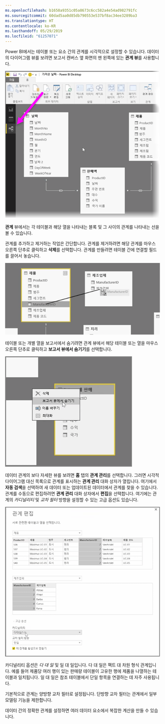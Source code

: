 ```yaml
---
ms.openlocfilehash: b1658a9351c05a8673c6cc582a4e54ad982791fc
ms.sourcegitcommit: 60dad5aa0d85db790553e537bf8ac34ee3289ba3
ms.translationtype: HT
ms.contentlocale: ko-KR
ms.lasthandoff: 05/29/2019
ms.locfileid: "61257071"
---
```

Power BI에서는 테이블 또는 요소 간의 관계를 시각적으로 설정할 수 있습니다. 데이터의 다이어그램 뷰를 보려면 보고서 캔버스 옆 화면의 맨 왼쪽에 있는 **관계 뷰**를 사용합니다.

![](media/2-2-manage-data-relationships/2-2_1.png)

**관계** 뷰에서는 각 테이블과 해당 열을 나타내는 블록 및 그 사이의 관계를 나타내는 선을 볼 수 있습니다.

관계를 추가하고 제거하는 작업은 간단합니다. 관계를 제거하려면 해당 관계를 마우스 오른쪽 단추로 클릭하고 **삭제**를 선택합니다. 관계를 만들려면 테이블 간에 연결할 필드를 끌어서 놓습니다.

![](media/2-2-manage-data-relationships/2-2_2.png)

테이블 또는 개별 열을 보고서에서 숨기려면 관계 뷰에서 해당 테이블 또는 열을 마우스 오른쪽 단추로 클릭하고 **보고서 뷰에서 숨기기**를 선택합니다.

![](media/2-2-manage-data-relationships/2-2_3.png)

데이터 관계의 보다 자세한 뷰를 보려면 **홈** 탭의 **관계 관리**를 선택합니다. 그러면 시각적 다이어그램 대신 목록으로 관계를 표시하는 **관계 관리** 대화 상자가 열립니다. 여기에서 **자동 검색**을 선택하여 새 데이터 또는 업데이트된 데이터에서 관계를 찾을 수 있습니다. 관계를 수동으로 편집하려면 **관계 관리** 대화 상자에서 **편집**을 선택합니다. 여기에는 관계의 *카디널리티* 및 *교차 필터* 방향을 설정할 수 있는 고급 옵션도 있습니다.

![](media/2-2-manage-data-relationships/2-2_4.png)

카디널리티 옵션은 *다 대 일* 및 일 대 일입니다.  다 대 일은 팩트 대 차원 형식 관계입니다. 예를 들어 제품당 여러 행이 있는 판매량 테이블이 고유한 행에 제품을 나열하는 테이블과 일치됩니다.  일 대 일은 참조 테이블에서 단일 항목을 연결하는 데 자주 사용됩니다. 

기본적으로 관계는 양방향 교차 필터로 설정됩니다. 단방향 교차 필터는 관계에서 일부 모델링 기능을 제한합니다.

데이터 간의 정확한 관계를 설정하면 여러 데이터 요소에서 복잡한 계산을 만들 수 있습니다.

